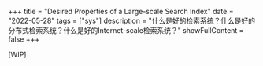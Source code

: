 +++
title = "Desired Properties of a Large-scale Search Index"
date = "2022-05-28"
tags = ["sys"]
description = "什么是好的检索系统？什么是好的分布式检索系统？什么是好的Internet-scale检索系统？"
showFullContent = false
+++

[WIP]

